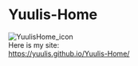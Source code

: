 # Yuulis-Home
![YuulisHome_icon](https://user-images.githubusercontent.com/79734873/130354201-0473dd46-87c7-44e7-a20a-f18a726fc7ff.png)  
Here is my site:  
https://yuulis.github.io/Yuulis-Home/
